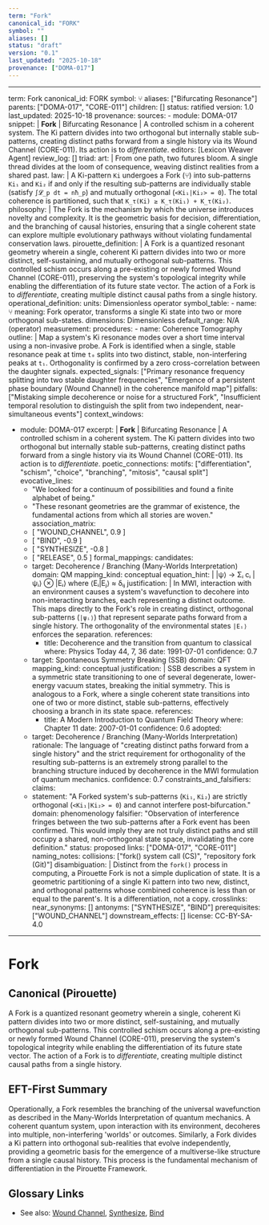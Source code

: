 ```yaml
---
term: "Fork"
canonical_id: "FORK"
symbol: ""
aliases: []
status: "draft"
version: "0.1"
last_updated: "2025-10-18"
provenance: ["DOMA-017"]
---
```


---
term: Fork
canonical_id: FORK
symbol: ⑂
aliases: ["Bifurcating Resonance"]
parents: ["DOMA-017", "CORE-011"]
children: []
status: ratified
version: 1.0
last_updated: 2025-10-18
provenance:
  sources:
    - module: DOMA-017
      snippet: |
        **Fork** | Bifurcating Resonance | A controlled schism in a coherent system. The Ki pattern divides into two orthogonal but internally stable sub-patterns, creating distinct paths forward from a single history via its Wound Channel (CORE-011). Its action is to *differentiate*.
  editors: [Lexicon Weaver Agent]
  review_log: []
triad:
  art: |
    From one path, two futures bloom. A single thread divides at the loom of consequence, weaving distinct realities from a shared past.
  law: |
    A Ki-pattern `Ki` undergoes a Fork (⑂) into sub-patterns `Ki₁` and `Ki₂` if and only if the resulting sub-patterns are individually stable (satisfy `∫𝓛_p dt = nħ_p`) and mutually orthogonal (`<Ki₁|Ki₂> = 0`). The total coherence is partitioned, such that `K_τ(Ki) ≥ K_τ(Ki₁) + K_τ(Ki₂)`.
  philosophy: |
    The Fork is the mechanism by which the universe introduces novelty and complexity. It is the geometric basis for decision, differentiation, and the branching of causal histories, ensuring that a single coherent state can explore multiple evolutionary pathways without violating fundamental conservation laws.
pirouette_definition: |
  A Fork is a quantized resonant geometry wherein a single, coherent Ki pattern divides into two or more distinct, self-sustaining, and mutually orthogonal sub-patterns. This controlled schism occurs along a pre-existing or newly formed Wound Channel (CORE-011), preserving the system's topological integrity while enabling the differentiation of its future state vector. The action of a Fork is to *differentiate*, creating multiple distinct causal paths from a single history.
operational_definition:
  units: Dimensionless operator
  symbol_table:
    - name: ⑂
      meaning: Fork operator, transforms a single Ki state into two or more orthogonal sub-states.
      dimensions: Dimensionless
      default_range: N/A (operator)
  measurement:
    procedures:
      - name: Coherence Tomography
        outline: |
          Map a system's Ki resonance modes over a short time interval using a non-invasive probe. A Fork is identified when a single, stable resonance peak at time `t₀` splits into two distinct, stable, non-interfering peaks at `t₁`. Orthogonality is confirmed by a zero cross-correlation between the daughter signals.
        expected_signals: ["Primary resonance frequency splitting into two stable daughter frequencies", "Emergence of a persistent phase boundary (Wound Channel) in the coherence manifold map"]
        pitfalls: ["Mistaking simple decoherence or noise for a structured Fork", "Insufficient temporal resolution to distinguish the split from two independent, near-simultaneous events"]
context_windows:
  - module: DOMA-017
    excerpt: |
      **Fork** | Bifurcating Resonance | A controlled schism in a coherent system. The Ki pattern divides into two orthogonal but internally stable sub-patterns, creating distinct paths forward from a single history via its Wound Channel (CORE-011). Its action is to *differentiate*.
poetic_connections:
  motifs: ["differentiation", "schism", "choice", "branching", "mitosis", "causal split"]
  evocative_lines:
    - "We looked for a continuum of possibilities and found a finite alphabet of being."
    - "These resonant geometries are the grammar of existence, the fundamental actions from which all stories are woven."
  association_matrix:
    - [ "WOUND_CHANNEL", 0.9 ]
    - [ "BIND", -0.9 ]
    - [ "SYNTHESIZE", -0.8 ]
    - [ "RELEASE", 0.5 ]
formal_mappings:
  candidates:
    - target: Decoherence / Branching (Many-Worlds Interpretation)
      domain: QM
      mapping_kind: conceptual
      equation_hint: |
        |ψ⟩ → Σᵢ cᵢ |ψᵢ⟩ ⊗ |Eᵢ⟩  where ⟨Eᵢ|Eⱼ⟩ ≈ δᵢⱼ
      justification: |
        In MWI, interaction with an environment causes a system's wavefunction to decohere into non-interacting branches, each representing a distinct outcome. This maps directly to the Fork's role in creating distinct, orthogonal sub-patterns (`|ψᵢ⟩`) that represent separate paths forward from a single history. The orthogonality of the environmental states `|Eᵢ⟩` enforces the separation.
      references:
        - title: Decoherence and the transition from quantum to classical
          where: Physics Today 44, 7, 36
          date: 1991-07-01
      confidence: 0.7
    - target: Spontaneous Symmetry Breaking (SSB)
      domain: QFT
      mapping_kind: conceptual
      justification: |
        SSB describes a system in a symmetric state transitioning to one of several degenerate, lower-energy vacuum states, breaking the initial symmetry. This is analogous to a Fork, where a single coherent state transitions into one of two or more distinct, stable sub-patterns, effectively choosing a branch in its state space.
      references:
        - title: A Modern Introduction to Quantum Field Theory
          where: Chapter 11
          date: 2007-01-01
      confidence: 0.6
  adopted:
    - target: Decoherence / Branching (Many-Worlds Interpretation)
      rationale: The language of "creating distinct paths forward from a single history" and the strict requirement for orthogonality of the resulting sub-patterns is an extremely strong parallel to the branching structure induced by decoherence in the MWI formulation of quantum mechanics.
      confidence: 0.7
constraints_and_falsifiers:
  claims:
    - statement: "A Forked system's sub-patterns (`Ki₁`, `Ki₂`) are strictly orthogonal (`<Ki₁|Ki₂> = 0`) and cannot interfere post-bifurcation."
      domain: phenomenology
      falsifier: "Observation of interference fringes between the two sub-patterns after a Fork event has been confirmed. This would imply they are not truly distinct paths and still occupy a shared, non-orthogonal state space, invalidating the core definition."
      status: proposed
      links: ["DOMA-017", "CORE-011"]
naming_notes:
  collisions: ["fork() system call (CS)", "repository fork (Git)"]
  disambiguation: |
    Distinct from the `fork()` process in computing, a Pirouette Fork is not a simple duplication of state. It is a geometric partitioning of a single Ki pattern into two new, distinct, and orthogonal patterns whose combined coherence is less than or equal to the parent's. It is a differentiation, not a copy.
crosslinks:
  near_synonyms: []
  antonyms: ["SYNTHESIZE", "BIND"]
  prerequisites: ["WOUND_CHANNEL"]
  downstream_effects: []
license: CC-BY-SA-4.0
---

# Fork

## Canonical (Pirouette)
A Fork is a quantized resonant geometry wherein a single, coherent Ki pattern divides into two or more distinct, self-sustaining, and mutually orthogonal sub-patterns. This controlled schism occurs along a pre-existing or newly formed Wound Channel (CORE-011), preserving the system's topological integrity while enabling the differentiation of its future state vector. The action of a Fork is to *differentiate*, creating multiple distinct causal paths from a single history.

## EFT-First Summary
Operationally, a Fork resembles the branching of the universal wavefunction as described in the Many-Worlds Interpretation of quantum mechanics. A coherent quantum system, upon interaction with its environment, decoheres into multiple, non-interfering 'worlds' or outcomes. Similarly, a Fork divides a Ki pattern into orthogonal sub-realities that evolve independently, providing a geometric basis for the emergence of a multiverse-like structure from a single causal history. This process is the fundamental mechanism of differentiation in the Pirouette Framework.

## Glossary Links
- See also: [Wound Channel](WOUND_CHANNEL.md), [Synthesize](SYNTHESIZE.md), [Bind](BIND.md)